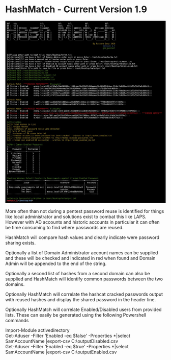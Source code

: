 # HashMatch - Current Version 1.9

![HashMatch](https://github.com/rmdavy/hashmatch/blob/master/hash_match1.JPG)

More often than not during a pentest password reuse is identified for things like local administrator and solutions exist to combat this like LAPS. However with AD accounts and historic accounts in particular it can often be time consuming to find where passwords are reused.

HashMatch will compare hash values and clearly indicate were password sharing exists. 

Optionally a list of Domain Administrator account names can be supplied and these will be checked and indicated in red when found and Domain Admin will be appended to the end of the string.

Optionally a second list of hashes from a second domain can also be supplied and HashMatch will identify common passwords between the two domains.

Optionally HashMatch will correlate the hashcat cracked passwords output with reused hashes and display the shared password in the header line.

Optionally HashMatch will correlate Enabled/Disabled users from provided lists.
These can easily be generated using the following Powershell commands

Import-Module activedirectory  
Get-Aduser -Filter 'Enabled -eq $false' -Properties *|select SamAccountName |export-csv C:\outputDisabled.csv  
Get-Aduser -Filter 'Enabled -eq $true' -Properties *|select SamAccountName  |export-csv C:\outputEnabled.csv  
